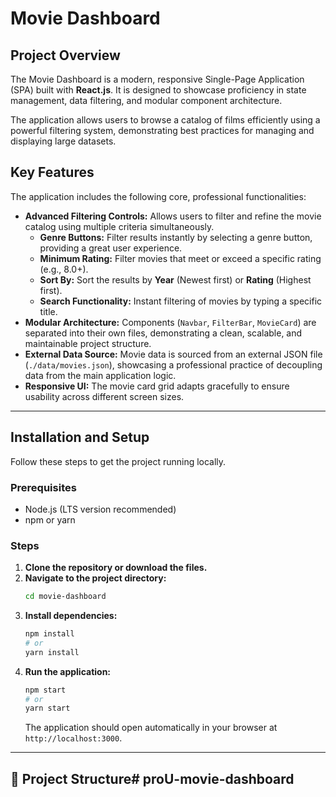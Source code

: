 # Movie Dashboard

## Project Overview

The Movie Dashboard is a modern, responsive Single-Page Application (SPA) built with **React.js**. It is designed to showcase proficiency in state management, data filtering, and modular component architecture.

The application allows users to browse a catalog of films efficiently using a powerful filtering system, demonstrating best practices for managing and displaying large datasets.


## Key Features

The application includes the following core, professional functionalities:

* **Advanced Filtering Controls:** Allows users to filter and refine the movie catalog using multiple criteria simultaneously.
    * **Genre Buttons:** Filter results instantly by selecting a genre button, providing a great user experience.
    * **Minimum Rating:** Filter movies that meet or exceed a specific rating (e.g., 8.0+).
    * **Sort By:** Sort the results by **Year** (Newest first) or **Rating** (Highest first).
    * **Search Functionality:** Instant filtering of movies by typing a specific title.
* **Modular Architecture:** Components (`Navbar`, `FilterBar`, `MovieCard`) are separated into their own files, demonstrating a clean, scalable, and maintainable project structure.
* **External Data Source:** Movie data is sourced from an external JSON file (`./data/movies.json`), showcasing a professional practice of decoupling data from the main application logic.
* **Responsive UI:** The movie card grid adapts gracefully to ensure usability across different screen sizes.

---

## Installation and Setup

Follow these steps to get the project running locally.

### Prerequisites

* Node.js (LTS version recommended)
* npm or yarn

### Steps

1.  **Clone the repository or download the files.**
2.  **Navigate to the project directory:**
    ```bash
    cd movie-dashboard
    ```
3.  **Install dependencies:**
    ```bash
    npm install
    # or
    yarn install
    ```
4.  **Run the application:**
    ```bash
    npm start
    # or
    yarn start
    ```
    The application should open automatically in your browser at `http://localhost:3000`.

---

## 📂 Project Structure# proU-movie-dashboard
